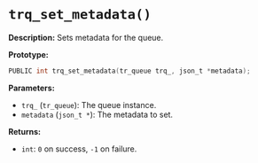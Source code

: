 # `trq_set_metadata()`

**Description:**
Sets metadata for the queue.

**Prototype:**
```c
PUBLIC int trq_set_metadata(tr_queue trq_, json_t *metadata);
```

**Parameters:**
- `trq_` (`tr_queue`): The queue instance.
- `metadata` (`json_t *`): The metadata to set.

**Returns:**
- `int`: `0` on success, `-1` on failure.
